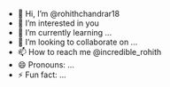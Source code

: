 - 👋 Hi, I’m @rohithchandrar18
- 👀 I’m interested in you
- 🌱 I’m currently learning ...
- 💞️ I’m looking to collaborate on ...
- 📫 How to reach me @incredible_rohith
- 😄 Pronouns: ...
- ⚡ Fun fact: ...

<!---
rohithchandrar18/rohithchandrar18 is a ✨ special ✨ repository because its `README.md` (this file) appears on your GitHub profile.
You can click the Preview link to take a look at your changes.
--->
